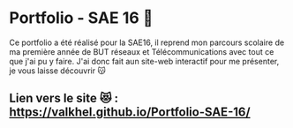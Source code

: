 # Portfolio - SAE 16 🥇

Ce portfolio a été réalisé pour la SAE16, il reprend mon parcours scolaire de ma première année de BUT réseaux et Télécommunications
avec tout ce que j'ai pu y faire.
J'ai donc fait aun site-web interactif pour me présenter, je vous laisse découvrir 😽

## Lien vers le site 😻 : https://valkhel.github.io/Portfolio-SAE-16/
